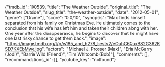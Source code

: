 {"tmdb_id": 100539, "title": "The Weather Outside", "original_title": "The Weather Outside", "slug_title": "the-weather-outside", "date": "2012-05-01", "genre": ["Drame"], "score": "0.0/10", "synopsis": "Max finds himself separated from his family on Christmas Eve. He ultimately comes to the conclusion that his wife has left him and taken their children along with her. One year after the disappearance, he begins to discover that he might have one last risky chance to get them back.", "image": "https://image.tmdb.org/t/p/w185_and_h278_bestv2/eOuhC6QuxB82G362KSD7KXEbMwe.jpg", "actors": ["Michael J. Prosser (Max)", "Erin McGarry (Jodi)", "Barrie Wild (Friend)", "Tim Whitcomb (Bob)"], "comments": [], "recommandations_id": [], "youtube_key": "notfound"}